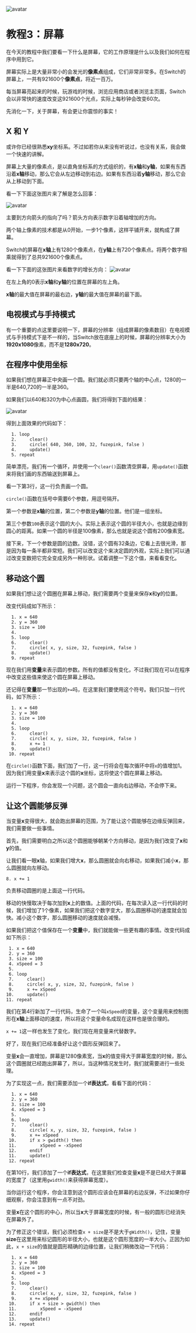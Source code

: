 ![avatar](../_images/HelpTutorial.png)

# 教程3：屏幕

在今天的教程中我们要看一下什么是屏幕，它的工作原理是什么以及我们如何在程序中用到它。

屏幕实际上是大量非常小的会发光的**像素点**组成，它们非常非常多。在Switch的屏幕上，一共有921600个**像素点**，将近一百万。

每当屏幕亮起来的时候，玩游戏的时候，浏览应用商店或者浏览主页面，Switch会以非常快的速度改变这921600个光点，实际上每秒钟会改变60次。

先消化一下，关于屏幕，有会更让你震惊的事实！

## X 和 Y

或许你已经很熟悉**xy**坐标系。不过如若你从来没有听说过，也没有关系，我会做一个快速的讲解。

屏幕上大量的像素点，是以直角坐标系的方式组织的，有**x轴**和**y轴**，如果有东西沿着**x轴**移动，那么它会从左边移动到右边。如果有东西沿着**y轴**移动，那么它会从上移动到下面。

看一下下面这张图片来了解是怎么回事：

![avatar](../_images/2d_axis_switch.png)

主要到方向箭头的指向了吗？箭头方向表示数字沿着轴增加的方向。

两个轴上像素的技术都是从0开始，一步1个像素，这样平铺开来，就构成了屏幕。

Switch的屏幕在**x轴**上有1280个像素点，在**y轴**上有720个像素点。将两个数字相乘就得到了总共921600个像素点。

看一下下面的这张图片来看数字的增长方向：
![avatar](../_images/2d_axis_numbers.png)

在左上角的0表示**x轴**和**y轴**的位置在屏幕的左上角。

**x轴**的最大值在屏幕的最右边，**y轴**的最大值在屏幕的最下面。

## 电视模式与手持模式

有一个重要的点这里要说明一下，屏幕的分辨率（组成屏幕的像素数目）在电视模式与手持模式下是不一样的，当Switch放在底座上的时候，屏幕的分辨率大小为**1920x1080**像素，而不是**1280x720**。

## 在程序中使用坐标

如果我们想在屏幕正中央画一个圆。我们就必须只要两个轴的中心点，1280的一半是640,720的一半是360。

如果我们以640和320为中心点画圆，我们将得到下面的结果：

![avatar](../_images/2d_position.png)

得到上面效果的代码如下：

```
  1. loop
  2.     clear()
  3.     circle( 640, 360, 100, 32, fuzepink, false )
  4.     update()
  5. repeat
```

简单漂亮，我们有一个循环，并使用一个```clear()```函数清空屏幕，用```update()```函数来将我们画的东西输送到屏幕上。

看一下第3行，这一行负责画一个圆。

```circle()```函数在括号中需要6个参数，用逗号隔开。

第一个参数是**x轴**的位置，第二个参数是**y轴**的位置。他们是一组坐标。

第三个参数```100```表示这个圆的大小。实际上表示这个圆的半径大小，也就是边缘到圆心的距离。如果一个圆的半径是100像素，那么也就是说这个圆有200像素宽。

接下来，下一个参数是圆的边数。没错，这个圆有32条边，它看上去很光滑，那是因为每一条半都非常短。我们可以改变这个来决定圆的外观，实际上我们可以通过改变变数把它完全变成另外一种形状。试着调整一下这个值，来看看变化。

## 移动这个圆

如果我们想让这个圆圈在屏幕上移动，我们需要两个变量来保存**x**和**y**的位置。

改变代码成如下所示：

```
  1. x = 640
  2. y = 360
  3. size = 100
  4. 
  5. loop
  6.     clear()
  7.     circle( x, y, size, 32, fuzepink, false )
  8.     update()
  9. repeat
```

现在我们用**变量**来表示圆的参数。所有的值都没有变化，不过我们现在可以在程序中改变这些值来使这个圆在屏幕上移动。

还记得在**变量**那一节出现的```+=```吗，在这里我们要使用这个符号。我们只加一行代码，如下所示：

```
  1. x = 640
  2. y = 360
  3. size = 100
  4. 
  5. loop
  6.     clear()
  7.     circle( x, y, size, 32, fuzepink, false )
  8.     x += 1
  9.     update()
 10. repeat
```

在```circle()```函数下面，我们加了一行，这一行将会在每次循环中将```x```的值增加1。因为我们用变量**x**来表示这个圆的**x**坐标，这将使这个圆在屏幕上移动。

运行一下程序，你会发现一个问题，这个圆会一直向右边移动，不会停下来。

## 让这个圆能够反弹

当变量**x**变得很大，就会跑出屏幕的范围，为了能让这个圆能够在边缘反弹回来，我们需要做一些事情。

首先，我们需要明白之所以这个圆圈能够朝某个方向移动，是因为我们改变了**x**和**y**的值。

让我们看一眼**x**轴，如果我们增大**x**，那么圆圈就会向右移动，如果我们减小**x**，那么圆圈就向左移动。

```
8. x += 1
```

负责移动圆圈的是上面这一行代码。

移动的快慢取决于每次加到**x**上的数值。上面的代码，在每次读入这一行代码的时候，我们增加了1个像素，如果我们把这个数字变大，那么圆圈移动的速度就会加快。减小这个数字，那么圆圈移动的速度就会减慢。

如果我们把这个值保存在一个**变量**中，我们就能做一些更有趣的事情。改变代码成如下所示：

```
 1. x = 640
 2. y = 360
 3. size = 100
 4. xSpeed = 3
 5.
 6. loop
 7.     clear()
 8.     circle( x, y, size, 32, fuzepink, false )
 9.     x += xSpeed
10.     update()
11. repeat
```

我们在第4行新加了一行代码，生命了一个叫```xSpeed```的变量，这个变量用来控制图形在**x轴**上面移动的速度，所以将这个变量命名成现在这样也是很合理的。

```x += 1```这一样也发生了变化，我们现在用变量来代替数字。

好了，现在我们已经准备好让这个圆形反弹回来了。

变量**x**会一直增加，屏幕是1280像素宽，当**x**的值变得大于屏幕宽度的时候，那么这个圆圈就已经跑出屏幕了，所以，当这种情况发生时，我们就需要进行一些处理。

为了实现这一点，我们需要添加一个**if表达式**，看看下面的代码：

```
  1. x = 640
  2. y = 360
  3. size = 100
  4. xSpeed = 3
  5.
  6. loop
  7.     clear()
  8.     circle( x, y, size, 32, fuzepink, false )
  9.     x += xSpeed
 10.     if x > gwidth() then 
 11.         xSpeed = -xSpeed
 12.     endif
 11.     update()
 12. repeat
```

在第10行，我们添加了一个**if表达式**，在这里我们检查变量**x**是不是已经大于屏幕的宽度了（这里用```gwidth()```来获得屏幕宽度）。

当你运行这个程序，你会注意到这个圆形应该会在屏幕的右边反弹，不过如果你仔细观察，你会注意到有一点不对劲。

变量**x**在这个圆形的中心，所以当**x**大于屏幕宽度的时候，有一般的圆形已经消失在屏幕外了。

为了修正这个错误，我们必须检查```x + size```是不是大于```gWidth()```，记住，变量**size**在这里用来标记圆形的半径大小，也就是这个圆形宽度的一半大小。正因为如此，```x + size```的值就是圆形精确的边缘位置，让我们稍微改动一下代码：

```
  1. x = 640
  2. y = 360
  3. size = 100
  4. xSpeed = 3
  5.
  6. loop
  7.     clear()
  8.     circle( x, y, size, 32, fuzepink, false )
  9.     x += xSpeed
 10.     if x + size > gwidth() then 
 11.         xSpeed = -xSpeed
 12.     endif
 13.     update()
 14. repeat
```
